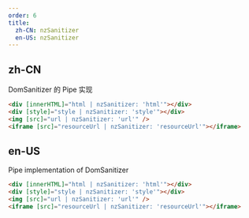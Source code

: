 ```yaml
---
order: 6
title:
  zh-CN: nzSanitizer
  en-US: nzSanitizer
---
```


## zh-CN

DomSanitizer 的 Pipe 实现

```html
<div [innerHTML]="html | nzSanitizer: 'html'"></div>
<div [style]="style | nzSanitizer: 'style'"></div>
<img [src]="url | nzSanitizer: 'url'" />
<iframe [src]="resourceUrl | nzSanitizer: 'resourceUrl'"></iframe>
```

## en-US

Pipe implementation of DomSanitizer


```html
<div [innerHTML]="html | nzSanitizer: 'html'"></div>
<div [style]="style | nzSanitizer: 'style'"></div>
<img [src]="url | nzSanitizer: 'url'" />
<iframe [src]="resourceUrl | nzSanitizer: 'resourceUrl'"></iframe>
```